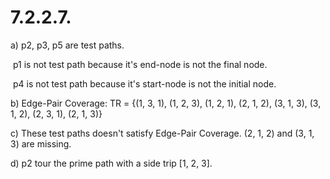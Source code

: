 # 7.2.2.7.

a) p2, p3, p5 are test paths.

​	p1 is not test path because it's end-node is not the final node.

​	p4 is not test path because it's start-node is not the initial node.

b) Edge-Pair Coverage: TR = {(1, 3, 1), (1, 2, 3), (1, 2, 1), (2, 1, 2), (3, 1, 3), (3, 1, 2), (2, 3, 1), (2, 1, 3)}

c) These test paths doesn't satisfy Edge-Pair Coverage. (2, 1, 2) and (3, 1, 3) are missing.

d) p2 tour the prime path with a side trip [1, 2, 3].